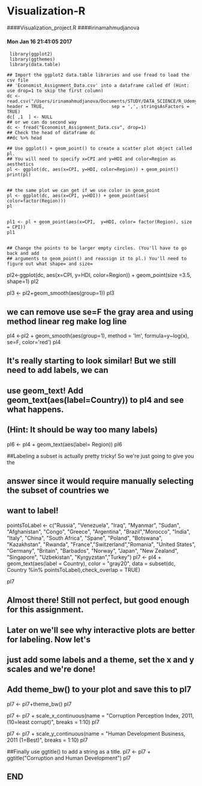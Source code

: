 # Visualization-R
   ####Visualization_project.R
   ####irinamahmudjanova
   #### Mon Jan 16 21:41:05 2017
 
     library(ggplot2)
     library(ggthemes)
     library(data.table)

    ## Import the ggplot2 data.table libraries and use fread to load the csv file 
    ## 'Economist_Assignment_Data.csv' into a dataframe called df (Hint: use drop=1 to skip the first column)
    dc <- read.csv("/Users/irinamahmudjanova/Documents/STUDY/DATA_SCIENCE/R_Udemy/R_Udemy/Economist_Assignment_Data.csv", header = TRUE,                         sep = ',', stringsAsFactors = TRUE)  
    dc[ ,1  ] <- NULL
    ## or we can do second way
    dc <- fread("Economist_Assignment_Data.csv", drop=1)
    ## Check the head of dataframe dc
    ##dc %>% head

    ## Use ggplot() + geom_point() to create a scatter plot object called pl. 
    ## You will need to specify x=CPI and y=HDI and color=Region as aesthetics
    pl <- ggplot(dc, aes(x=CPI, y=HDI, color=Region)) + geom_point()
    print(pl)


    ## the same plot we can get if we use color in geom_point
    pl <- ggplot(dc, aes(x=CPI, y=HDI)) + geom_point(aes( color=factor(Region)))
    pl


    pl1 <- pl + geom_point(aes(x=CPI,  y=HDI, color= factor(Region), size = CPI))
    pl1


    ## Change the points to be larger empty circles. (You'll have to go back and add 
    ## arguments to geom_point() and reassign it to pl.) You'll need to figure out what shape= and size=

pl2<-ggplot(dc, aes(x=CPI, y=HDI, color=Region)) + geom_point(size =3.5, shape=1)
pl2


pl3 <- pl2+geom_smooth(aes(group=1))
pl3


## we can remove use se=F the gray area and using method linear reg make log line
pl4 <-pl2 + geom_smooth(aes(group=1), method = 'lm', formula=y~log(x), se=F, color='red')
pl4


## It's really starting to look similar! But we still need to add labels, we can 
## use geom_text! Add geom_text(aes(label=Country)) to pl4 and see what happens. 
## (Hint: It should be way too many labels)
pl6 <- pl4 + geom_text(aes(label= Region))
pl6


##Labeling a subset is actually pretty tricky! So we're just going to give you the
## answer since it would require manually selecting the subset of countries we 
## want to label!

pointsToLabel <- c("Russia", "Venezuela", "Iraq", "Myanmar", "Sudan",
                   "Afghanistan", "Congo", "Greece", "Argentina", "Brazil","Morocco",
                   "India", "Italy", "China", "South Africa", "Spane", "Poland",
                   "Botswana", "Kazakhstan", "Rwanda", "France","Switzerland","Romania",
                   "United States", "Germany", "Britain", "Barbados", "Norway", "Japan",
                   "New Zealand", "Singapore", "Uzbekistan", "Kyrgyzstan","Turkey")
pl7 <- pl4 + geom_text(aes(label = Country), color = "gray20", 
                       data = subset(dc, Country %in% pointsToLabel),check_overlap = TRUE)

pl7


## Almost there! Still not perfect, but good enough for this assignment.
## Later on we'll see why interactive plots are better for labeling. Now let's 
## just add some labels and a theme, set the x and y scales and we're done!
## Add theme_bw() to your plot and save this to pl7
pl7 <- pl7+theme_bw()
pl7


 pl7 <- pl7 + scale_x_continuous(name = "Corruption Perception Index, 2011, (10=least corrupt)", breaks = 1:10)
pl7


pl7 <- pl7 + scale_y_continuous(name = "Human Development Business, 2011 (1=Best)", breaks = 1:10)
pl7


##Finally use ggtitle() to add a string as a title.
pl7 <- pl7 + ggtitle("Corruption and Human Development")
pl7


## END
